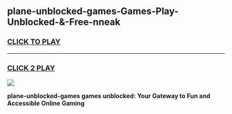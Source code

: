
## plane-unblocked-games-Games-Play-Unblocked-&-Free-nneak
<h3>
<a href="https://premium76.site?title=plane-unblocked-games&ref=24A">CLICK TO PLAY</a></h3>
<hr>

<h3>
<a href="https://premium76.site?title=plane-unblocked-games&ref=24A">CLICK 2 PLAY</a>
  
</h3>

<a href="https://premium76.site?title=plane-unblocked-games&ref=24A"><img src="https://clearcache.store/games.png"></a>


**plane-unblocked-games games unblocked: Your Gateway to Fun and Accessible Online Gaming**
